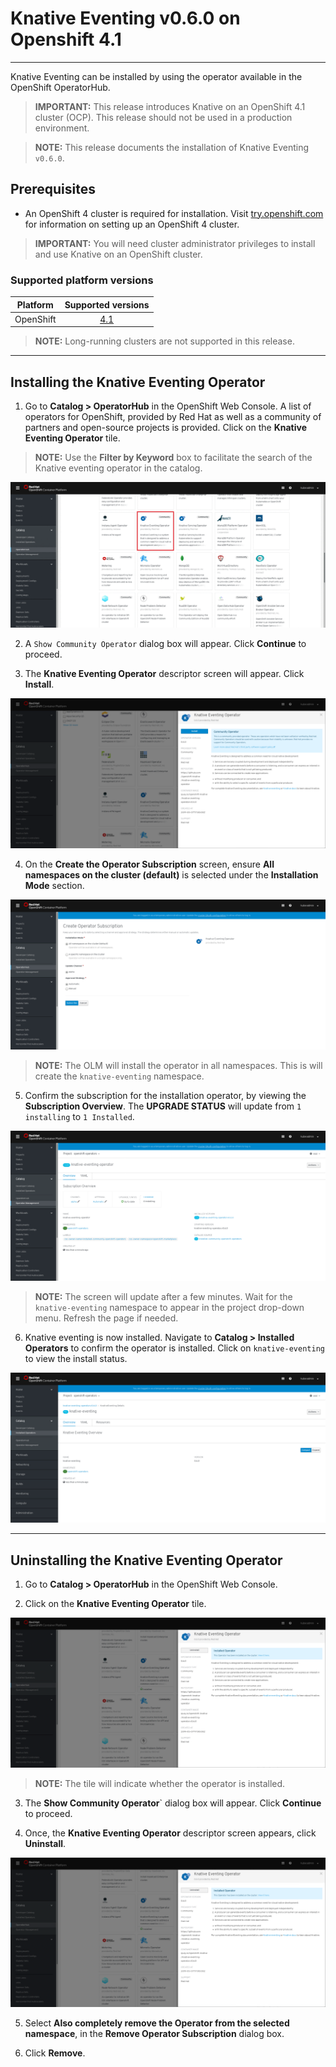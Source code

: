 # Knative Eventing v0.6.0 on Openshift 4.1
--------

Knative Eventing can be installed by using the operator available in the OpenShift OperatorHub.


> **IMPORTANT:** This release introduces Knative on an OpenShift 4.1 cluster (OCP). This release should not be used in a production environment.

> **NOTE:** This release documents the installation of Knative Eventing `v0.6.0`.

## Prerequisites

* An OpenShift 4 cluster is required for installation. Visit [try.openshift.com](try.openshift.com) for information on setting up an OpenShift 4 cluster.

> **IMPORTANT:**  You will need cluster administrator privileges to install and use Knative on an OpenShift cluster.

### Supported platform versions

| Platform        | Supported versions           |
| ------------- |:-------------:|
| OpenShift      | [4.1](https://try.openshift.com/)          |

> **NOTE:**  Long-running clusters are not supported in this release.


--------
## Installing the Knative Eventing Operator 

1. Go to **Catalog > OperatorHub** in the OpenShift Web Console. A list of operators for OpenShift, provided by Red Hat as well as a community of partners and open-source projects is provided. Click on the **Knative Eventing Operator** tile. 

> **NOTE:** Use the **Filter by Keyword** box to facilitate the search of the Knative eventing operator in the catalog. 

![ESO Tile](/images/knative_eventing_tile_highlighted.png)

2. A `Show Community Operator` dialog box will appear. Click **Continue** to proceed.

3. The **Knative Eventing Operator** descriptor screen will appear. Click **Install**.

![ESO Install Screen](/images/knative_eventing_operator_screen.png)

4. On the **Create the Operator Subscription** screen, ensure  **All namespaces on the cluster (default)** is selected under the **Installation Mode** section.

![ESO Namespaces Default](/images/knative_eventing_namespaces_default.png)

> **NOTE:** The OLM will install the operator in all namespaces. This is will create the `knative-eventing` namespace.

5. Confirm the subscription for the installation operator, by viewing the **Subscription Overview**. The **UPGRADE STATUS** will update from `1 installing` to `1 Installed`.

![ESO Upgrade Status](/images/knative_eventing_installed_sub.png)

> **NOTE:** The screen will update after a few minutes. Wait for the `knative-eventing` namespace to appear in the project drop-down menu. Refresh the page if needed.

6. Knative eventing is now installed. Navigate to **Catalog > Installed Operators** to confirm the operator is installed. Click on `knative-eventing` to view the install status.

![ESO installed](/images/knative_eventing_installed_operator.png)


---------
## Uninstalling the Knative Eventing Operator 

1. Go to **Catalog > OperatorHub** in the OpenShift Web Console. 

2. Click on the **Knative Eventing Operator** tile. 

![ESO Uninstall Tile](/images/knative_eventing_uninstall_operator.png)

> **NOTE:** The tile will indicate whether the operator is installed.
 
3. The **Show Community Operator**` dialog box will appear. Click **Continue** to proceed.

4. Once, the **Knative Eventing Operator** descriptor screen appears, click **Uninstall**.

![ESO Uninstall](/images/knative_eventing_uninstall_operator.png)

5. Select **Also completely remove the Operator from the selected namespace**, in the **Remove Operator Subscription** dialog box.

6. Click **Remove**.


